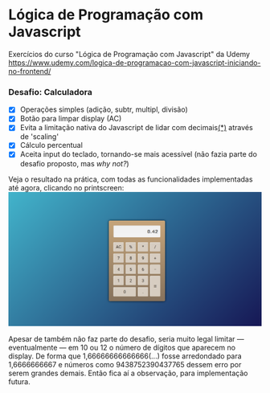 # Lógica de Programação com Javascript
Exercícios do curso "Lógica de Programação com Javascript" da Udemy  
https://www.udemy.com/logica-de-programacao-com-javascript-iniciando-no-frontend/
    
     
     
### Desafio: Calculadora

- [x] Operações simples (adição, subtr, multipl, divisão)
- [x] Botão para limpar display (AC)
- [x] Evita a limitação nativa do Javascript de lidar com decimais[(*)](http://adripofjavascript.com/blog/drips/avoiding-problems-with-decimal-math-in-javascript.html) através de 'scaling'
- [x] Cálculo percentual
- [x] Aceita input do teclado, tornando-se mais acessível (não fazia parte do desafio proposto, mas *why not?*)
    
Veja o resultado na prática, com todas as funcionalidades implementadas até agora, clicando no printscreen:  
[<img src='./6_calculadora/screenshot.png'>](https://codepen.io/anacoxta/full/xNJbaM)  

Apesar de também não faz parte do desafio, seria muito legal limitar — eventualmente — em 10 ou 12 o número de dígitos que aparecem no display. De forma que 1,66666666666666(...) fosse arredondado para 1,6666666667 e números como 9438752390437765 dessem erro por serem grandes demais. Então fica aí a observação, para implementação futura.

